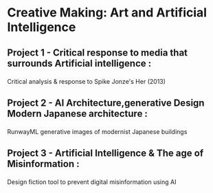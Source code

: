 # Creative Making: Art and Artificial Intelligence

## <p> Project 1 - Critical response to media that surrounds Artificial intelligence :
  
  Critical analysis & response to Spike Jonze's Her (2013) 
</p>


## <p> Project 2 - AI Architecture,generative Design Modern Japanese architecture : 
RunwayML generative images of modernist Japanese buildings
</p>
  

## <p> Project 3 - Artificial Intelligence & The age of Misinformation : 
  
  Design fiction tool to prevent digital misinformation using AI

</p>
